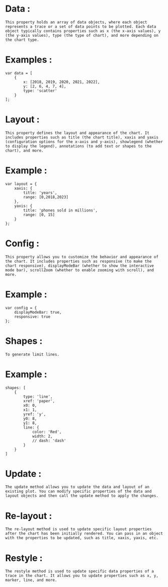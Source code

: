 # Data : 
    
    This property holds an array of data objects, where each object represents a trace or a set of data points to be plotted. Each data object typically contains properties such as x (the x-axis values), y (the y-axis values), type (the type of chart), and more depending on the chart type.

# Examples : 

    var data = [
        {
            x: [2018, 2019, 2020, 2021, 2022],
            y: [2, 6, 4, 7, 4],
            type: 'scatter'
        }
    ];

# Layout : 

    This property defines the layout and appearance of the chart. It includes properties such as title (the chart title), xaxis and yaxis (configuration options for the x-axis and y-axis), showlegend (whether to display the legend), annotations (to add text or shapes to the chart), and more.

# Example : 

    var layout = {
        xaxis: {
            title: 'years',
            range: [0,2018,2023]
        },
        yaxis: {
            title: 'phones sold in millions',
            range: [0, 15]
        }
    };


# Config : 
    
    This property allows you to customize the behavior and appearance of the chart. It includes properties such as responsive (to make the chart responsive), displayModeBar (whether to show the interactive mode bar), scrollZoom (whether to enable zooming with scroll), and more.

# Example : 

    var config = {
        displayModeBar: true, 
        responsive: true 
    };

# Shapes : 
    To generate limit lines.

# Example : 

    shapes: [
        {
            type: 'line',
            xref: 'paper',
            x0: 0,
            x1: 1,
            yref: 'y',
            y0: 8,
            y1: 8,
            line: {
                color: 'Red',
                width: 2,
                // dash: 'dash'
            }
        }
    ]

# Update : 

    The update method allows you to update the data and layout of an existing plot. You can modify specific properties of the data and layout objects and then call the update method to apply the changes.

# Re-layout : 

    The re-layout method is used to update specific layout properties after the chart has been initially rendered. You can pass in an object with the properties to be updated, such as title, xaxis, yaxis, etc.

# Restyle : 

    The restyle method is used to update specific data properties of a trace in the chart. It allows you to update properties such as x, y, marker, line, and more.